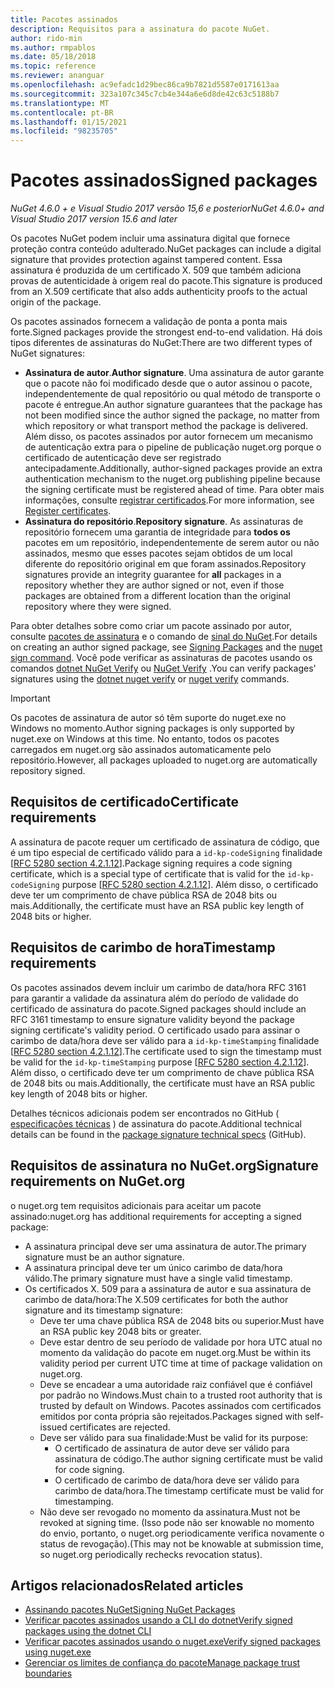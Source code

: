 ```yaml
---
title: Pacotes assinados
description: Requisitos para a assinatura do pacote NuGet.
author: rido-min
ms.author: rmpablos
ms.date: 05/18/2018
ms.topic: reference
ms.reviewer: ananguar
ms.openlocfilehash: ac9efadc1d29bec86ca9b7821d5587e0171613aa
ms.sourcegitcommit: 323a107c345c7cb4e344a6e6d8de42c63c5188b7
ms.translationtype: MT
ms.contentlocale: pt-BR
ms.lasthandoff: 01/15/2021
ms.locfileid: "98235705"
---
```

# <a name="signed-packages"></a><span data-ttu-id="40606-103">Pacotes assinados</span><span class="sxs-lookup"><span data-stu-id="40606-103">Signed packages</span></span>

<span data-ttu-id="40606-104">*NuGet 4.6.0 + e Visual Studio 2017 versão 15,6 e posterior*</span><span class="sxs-lookup"><span data-stu-id="40606-104">*NuGet 4.6.0+ and Visual Studio 2017 version 15.6 and later*</span></span>

<span data-ttu-id="40606-105">Os pacotes NuGet podem incluir uma assinatura digital que fornece proteção contra conteúdo adulterado.</span><span class="sxs-lookup"><span data-stu-id="40606-105">NuGet packages can include a digital signature that provides protection against tampered content.</span></span> <span data-ttu-id="40606-106">Essa assinatura é produzida de um certificado X. 509 que também adiciona provas de autenticidade à origem real do pacote.</span><span class="sxs-lookup"><span data-stu-id="40606-106">This signature is produced from an X.509 certificate that also adds authenticity proofs to the actual origin of the package.</span></span>

<span data-ttu-id="40606-107">Os pacotes assinados fornecem a validação de ponta a ponta mais forte.</span><span class="sxs-lookup"><span data-stu-id="40606-107">Signed packages provide the strongest end-to-end validation.</span></span> <span data-ttu-id="40606-108">Há dois tipos diferentes de assinaturas do NuGet:</span><span class="sxs-lookup"><span data-stu-id="40606-108">There are two different types of NuGet signatures:</span></span>
- <span data-ttu-id="40606-109">**Assinatura de autor**.</span><span class="sxs-lookup"><span data-stu-id="40606-109">**Author signature**.</span></span> <span data-ttu-id="40606-110">Uma assinatura de autor garante que o pacote não foi modificado desde que o autor assinou o pacote, independentemente de qual repositório ou qual método de transporte o pacote é entregue.</span><span class="sxs-lookup"><span data-stu-id="40606-110">An author signature guarantees that the package has not been modified since the author signed the package, no matter from which repository or what transport method the package is delivered.</span></span> <span data-ttu-id="40606-111">Além disso, os pacotes assinados por autor fornecem um mecanismo de autenticação extra para o pipeline de publicação nuget.org porque o certificado de autenticação deve ser registrado antecipadamente.</span><span class="sxs-lookup"><span data-stu-id="40606-111">Additionally, author-signed packages provide an extra authentication mechanism to the nuget.org publishing pipeline because the signing certificate must be registered ahead of time.</span></span> <span data-ttu-id="40606-112">Para obter mais informações, consulte [registrar certificados](#signature-requirements-on-nugetorg).</span><span class="sxs-lookup"><span data-stu-id="40606-112">For more information, see [Register certificates](#signature-requirements-on-nugetorg).</span></span>
- <span data-ttu-id="40606-113">**Assinatura do repositório**.</span><span class="sxs-lookup"><span data-stu-id="40606-113">**Repository signature**.</span></span> <span data-ttu-id="40606-114">As assinaturas de repositório fornecem uma garantia de integridade para **todos os** pacotes em um repositório, independentemente de serem autor ou não assinados, mesmo que esses pacotes sejam obtidos de um local diferente do repositório original em que foram assinados.</span><span class="sxs-lookup"><span data-stu-id="40606-114">Repository signatures provide an integrity guarantee for **all** packages in a repository whether they are author signed or not, even if those packages are obtained from a different location than the original repository where they were signed.</span></span>   

<span data-ttu-id="40606-115">Para obter detalhes sobre como criar um pacote assinado por autor, consulte [pacotes de assinatura](../create-packages/Sign-a-package.md) e o comando de [sinal do NuGet](../reference/cli-reference/cli-ref-sign.md).</span><span class="sxs-lookup"><span data-stu-id="40606-115">For details on creating an author signed package, see [Signing Packages](../create-packages/Sign-a-package.md) and the [nuget sign command](../reference/cli-reference/cli-ref-sign.md).</span></span> <span data-ttu-id="40606-116">Você pode verificar as assinaturas de pacotes usando os comandos [dotnet NuGet Verify](/dotnet/core/tools/dotnet-nuget-verify.md) ou [NuGet Verify](../reference/cli-reference/cli-ref-verify.md) .</span><span class="sxs-lookup"><span data-stu-id="40606-116">You can verify packages' signatures using the [dotnet nuget verify](/dotnet/core/tools/dotnet-nuget-verify.md) or [nuget verify](../reference/cli-reference/cli-ref-verify.md) commands.</span></span>

> [!Important]
> <span data-ttu-id="40606-117">Os pacotes de assinatura de autor só têm suporte do nuget.exe no Windows no momento.</span><span class="sxs-lookup"><span data-stu-id="40606-117">Author signing packages is only supported by nuget.exe on Windows at this time.</span></span> <span data-ttu-id="40606-118">No entanto, todos os pacotes carregados em nuget.org são assinados automaticamente pelo repositório.</span><span class="sxs-lookup"><span data-stu-id="40606-118">However, all packages uploaded to nuget.org are automatically repository signed.</span></span>

## <a name="certificate-requirements"></a><span data-ttu-id="40606-119">Requisitos de certificado</span><span class="sxs-lookup"><span data-stu-id="40606-119">Certificate requirements</span></span>

<span data-ttu-id="40606-120">A assinatura de pacote requer um certificado de assinatura de código, que é um tipo especial de certificado válido para a `id-kp-codeSigning` finalidade [[RFC 5280 section 4.2.1.12](https://tools.ietf.org/html/rfc5280#section-4.2.1.12)].</span><span class="sxs-lookup"><span data-stu-id="40606-120">Package signing requires a code signing certificate, which is a special type of certificate that is valid for the `id-kp-codeSigning` purpose [[RFC 5280 section 4.2.1.12](https://tools.ietf.org/html/rfc5280#section-4.2.1.12)].</span></span> <span data-ttu-id="40606-121">Além disso, o certificado deve ter um comprimento de chave pública RSA de 2048 bits ou mais.</span><span class="sxs-lookup"><span data-stu-id="40606-121">Additionally, the certificate must have an RSA public key length of 2048 bits or higher.</span></span>

## <a name="timestamp-requirements"></a><span data-ttu-id="40606-122">Requisitos de carimbo de hora</span><span class="sxs-lookup"><span data-stu-id="40606-122">Timestamp requirements</span></span>

<span data-ttu-id="40606-123">Os pacotes assinados devem incluir um carimbo de data/hora RFC 3161 para garantir a validade da assinatura além do período de validade do certificado de assinatura do pacote.</span><span class="sxs-lookup"><span data-stu-id="40606-123">Signed packages should include an RFC 3161 timestamp to ensure signature validity beyond the package signing certificate's validity period.</span></span> <span data-ttu-id="40606-124">O certificado usado para assinar o carimbo de data/hora deve ser válido para a `id-kp-timeStamping` finalidade [[RFC 5280 section 4.2.1.12](https://tools.ietf.org/html/rfc5280#section-4.2.1.12)].</span><span class="sxs-lookup"><span data-stu-id="40606-124">The certificate used to sign the timestamp must be valid for the `id-kp-timeStamping` purpose [[RFC 5280 section 4.2.1.12](https://tools.ietf.org/html/rfc5280#section-4.2.1.12)].</span></span> <span data-ttu-id="40606-125">Além disso, o certificado deve ter um comprimento de chave pública RSA de 2048 bits ou mais.</span><span class="sxs-lookup"><span data-stu-id="40606-125">Additionally, the certificate must have an RSA public key length of 2048 bits or higher.</span></span>

<span data-ttu-id="40606-126">Detalhes técnicos adicionais podem ser encontrados no GitHub ( [especificações técnicas](https://github.com/NuGet/Home/wiki/Package-Signatures-Technical-Details) ) de assinatura do pacote.</span><span class="sxs-lookup"><span data-stu-id="40606-126">Additional technical details can be found in the [package signature technical specs](https://github.com/NuGet/Home/wiki/Package-Signatures-Technical-Details) (GitHub).</span></span>

## <a name="signature-requirements-on-nugetorg"></a><span data-ttu-id="40606-127">Requisitos de assinatura no NuGet.org</span><span class="sxs-lookup"><span data-stu-id="40606-127">Signature requirements on NuGet.org</span></span>

<span data-ttu-id="40606-128">o nuget.org tem requisitos adicionais para aceitar um pacote assinado:</span><span class="sxs-lookup"><span data-stu-id="40606-128">nuget.org has additional requirements for accepting a signed package:</span></span>

- <span data-ttu-id="40606-129">A assinatura principal deve ser uma assinatura de autor.</span><span class="sxs-lookup"><span data-stu-id="40606-129">The primary signature must be an author signature.</span></span>
- <span data-ttu-id="40606-130">A assinatura principal deve ter um único carimbo de data/hora válido.</span><span class="sxs-lookup"><span data-stu-id="40606-130">The primary signature must have a single valid timestamp.</span></span>
- <span data-ttu-id="40606-131">Os certificados X. 509 para a assinatura de autor e sua assinatura de carimbo de data/hora:</span><span class="sxs-lookup"><span data-stu-id="40606-131">The X.509 certificates for both the author signature and its timestamp signature:</span></span>
  - <span data-ttu-id="40606-132">Deve ter uma chave pública RSA de 2048 bits ou superior.</span><span class="sxs-lookup"><span data-stu-id="40606-132">Must have an RSA public key 2048 bits or greater.</span></span>
  - <span data-ttu-id="40606-133">Deve estar dentro de seu período de validade por hora UTC atual no momento da validação do pacote em nuget.org.</span><span class="sxs-lookup"><span data-stu-id="40606-133">Must be within its validity period per current UTC time at time of package validation on nuget.org.</span></span>
  - <span data-ttu-id="40606-134">Deve se encadear a uma autoridade raiz confiável que é confiável por padrão no Windows.</span><span class="sxs-lookup"><span data-stu-id="40606-134">Must chain to a trusted root authority that is trusted by default on Windows.</span></span> <span data-ttu-id="40606-135">Pacotes assinados com certificados emitidos por conta própria são rejeitados.</span><span class="sxs-lookup"><span data-stu-id="40606-135">Packages signed with self-issued certificates are rejected.</span></span>
  - <span data-ttu-id="40606-136">Deve ser válido para sua finalidade:</span><span class="sxs-lookup"><span data-stu-id="40606-136">Must be valid for its purpose:</span></span> 
    - <span data-ttu-id="40606-137">O certificado de assinatura de autor deve ser válido para assinatura de código.</span><span class="sxs-lookup"><span data-stu-id="40606-137">The author signing certificate must be valid for code signing.</span></span>
    - <span data-ttu-id="40606-138">O certificado de carimbo de data/hora deve ser válido para carimbo de data/hora.</span><span class="sxs-lookup"><span data-stu-id="40606-138">The timestamp certificate must be valid for timestamping.</span></span>
  - <span data-ttu-id="40606-139">Não deve ser revogado no momento da assinatura.</span><span class="sxs-lookup"><span data-stu-id="40606-139">Must not be revoked at signing time.</span></span> <span data-ttu-id="40606-140">(Isso pode não ser knowable no momento do envio, portanto, o nuget.org periodicamente verifica novamente o status de revogação).</span><span class="sxs-lookup"><span data-stu-id="40606-140">(This may not be knowable at submission time, so nuget.org periodically rechecks revocation status).</span></span>
  
  
## <a name="related-articles"></a><span data-ttu-id="40606-141">Artigos relacionados</span><span class="sxs-lookup"><span data-stu-id="40606-141">Related articles</span></span>

- [<span data-ttu-id="40606-142">Assinando pacotes NuGet</span><span class="sxs-lookup"><span data-stu-id="40606-142">Signing NuGet Packages</span></span>](../create-packages/Sign-a-Package.md)
- [<span data-ttu-id="40606-143">Verificar pacotes assinados usando a CLI do dotnet</span><span class="sxs-lookup"><span data-stu-id="40606-143">Verify signed packages using the dotnet CLI</span></span>](/dotnet/core/tools/dotnet-nuget-verify.md)
- [<span data-ttu-id="40606-144">Verificar pacotes assinados usando o nuget.exe</span><span class="sxs-lookup"><span data-stu-id="40606-144">Verify signed packages using nuget.exe</span></span>](../reference/cli-reference/cli-ref-verify.md)
- [<span data-ttu-id="40606-145">Gerenciar os limites de confiança do pacote</span><span class="sxs-lookup"><span data-stu-id="40606-145">Manage package trust boundaries</span></span>](../consume-packages/installing-signed-packages.md)
